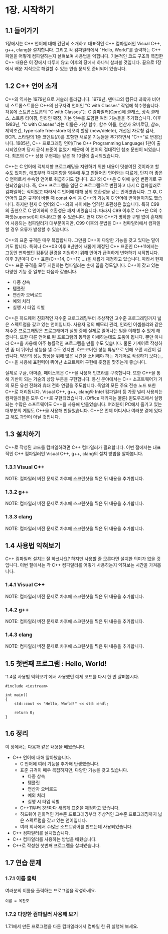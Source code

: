 # 1장. 시작하기

## 1.1 들어가기

1장에서는 C++ 언어에 대해 간단히 소개하고 대표적인 C++ 컴파일러인 Visual C++, g++, clang을 설치합니다.
그리고 각 컴파일러에서 "Hello, World"를 출력하는 C++ 파일을 어떻게 컴파일하는지 살펴보며 사용법을 익힙니다.
기본적인 코드 구조와 복잡한 C++ 내용은 이 장에서 다루지 않고 이후의 장에서 하나씩 살펴볼 것입니다.
끝으로 1장에서 배운 지식으로 해결할 수 있는 연습 문제도 준비되어 있습니다.

## 1.2 C++ 언어 소개

C++의 역사는 1979년으로 거슬러 올라갑니다.
1979년, 덴마크의 컴퓨터 과학자 비야네 스트롭스트룹은 C++의 선구자격 언어인 "C with Classes" 작업에 착수했습니다.
처음에 스트롭스트룹의 "C with Classes"는 C 컴파일러(Cpre)에 클래스, 상속 클래스, 스트롱 타이핑, 인라인 확장, 기본 인수를 포함한 여러 기능들을 추가했습니다.
이후 1983년, "C with Classes"라는 이름은 가상 함수, 함수 이름, 연산자 오버로딩, 참조, 제약조건, type-safe free-store 메모리 할당 (new/delete), 개선된 자료형 검사, BCPL 스타일의 1줄 코멘트(//)를 포함한 새로운 기능들을 추가하면서 "C++"로 변경됩니다.
1985년, C++ 프로그래밍 언어(The C++ Programming Language) 1판이 출시되었으며 당시 공식 표준이 없었기 때문에 이 언어의 절대적인 참조 문헌이 되었습니다. 최초의 C++ 상용 구현체는 같은 해 10월에 출시되었습니다.

C++는 C 언어에 객체지향 프로그래밍을 지원하기 위한 내용이 덧붙여진 것이라고 할 수도 있지만, 애초부터 객체지향을 염두에 두고 만들어진 언어와는 다르게, 단지 더 좋은 C 언어로서 수속형 언어로 취급하기도 합니다.
초기의 C++은 C 위에 놓인 변환기로 구현되었습니다.
즉, C++ 프로그램을 일단 C 프로그램으로 변환하고 나서 C 컴파일러로 컴파일하는 식이었고 따라서 C 언어에 대해 상위 호환성을 갖는 언어였습니다.
그 후, C 언어의 표준 규격이 바뀔 때 const 수식 등 C++의 기능이 C 언어에 받아들이기도 했습니다.
하지만 현재 C 언어와 C++와의 사이에는 엄격한 호환성은 없습니다. 특히 C99의 출현으로 C 언어와의 호환성은 깨져 버렸습니다.
따라서 C99 이후로 C++은 C의 수퍼셋(superset)이 아니라고 볼 수 있습니다.
현재 C와 C++가 명확한 구별 없이 혼재되어 사용되는 컴파일러가 대부분이지만, C99 이후의 문법을 C++ 컴파일러에서 컴파일 할 경우 오류가 발생할 수 있습니다.

C++의 표준 규격은 매우 복잡합니다. 그만큼 C++이 다양한 기능을 갖고 있다는 말이기도 합니다.
특히나 C++03 이후 8년만에 새롭게 제정된 C++ 표준인 C++11에서는 그동안 변화했던 컴퓨팅 환경을 지원하기 위해 언어가 급격하게 변화하기 시작합니다.
이후 3년마다 C++ 표준(C++14, C++17, ...)을 새롭게 제정하고 있습니다.
따라서 현재 C++ 표준 규격을 모두 지원하는 컴파일러는 손에 꼽을 정도입니다.
C++이 갖고 있는 다양한 기능 중 일부는 다음과 같습니다.
- 다중 상속
- 템플릿
- 연산자 오버로드
- 예외 처리
- 실행 시 타입 식별

C++은 하드웨어 친화적인 저수준 프로그래밍부터 추상적인 고수준 프로그래밍까지 넓은 스펙트럼을 갖고 있는 언어입니다.
사용자 정의 메모리 관리, 인라인 어셈블리와 같은 저수준 프로그래밍은 프로그래머가 실행 중에 실제로 일어나는 일을 이해할 수 있게 해줍니다.
또한 다른 언어로 된 프로그램의 동작을 이해하는데도 도움이 됩니다.
뿐만 아니라 C++을 사용해 아주 능률적인 프로그램을 만들 수도 있습니다.
물론 기계어로 작성하면 좀 더 뛰어난 성능을 낼 수도 있지만, 하드코어한 성능 튜닝으로 인해 오랜 시간이 걸립니다.
약간의 성능 향상을 위해 많은 시간을 소비해야 하는 기계어로 작성하기 보다는, C++을 사용해 표현력이 뛰어난 소프트웨어 구현에 촛점을 맞추는게 좋습니다.

실제로 구글, 아마존, 페이스북은 C++을 사용해 인프라를 구축합니다.
또한 C++을 통해 기반이 되는 기술의 상당 부분을 구현합니다.
통신 분야에서는 C++ 소프트웨어가 거의 모든 유선 전화와 휴대 전화 연결을 주도합니다.
독일의 모든 주요 전송 노드 또한 C++로 처리됩니다.
Visual C++, g++, clang와 Intel 컴파일러 등 가장 널리 사용되는 컴파일러들은 모두 C++로 구현되었습니다.
(Office 패키지는 물론) 윈도우즈에서 실행되는 수많은 소프트웨어도 C++을 사용해 만들었습니다.
여러분이 PC에서 즐기고 있는 대부분의 게임도 C++을 사용해 만들었습니다.
C++은 언제 어디서나 여러분 곁에 있다고 해도 과언이 아닐 것입니다.

## 1.3 설치하기

C++로 작성된 코드를 컴파일하려면 C++ 컴파일러가 필요합니다.
이번 절에서는 대표적인 C++ 컴파일러인 Visual C++, g++, clang의 설치 방법을 알아봅니다.

### 1.3.1 Visual C++

NOTE: 컴파일러 버전 문제로 차후에 스크린샷을 찍은 뒤 내용을 추가합니다.

### 1.3.2 g++

NOTE: 컴파일러 버전 문제로 차후에 스크린샷을 찍은 뒤 내용을 추가합니다.

### 1.3.3 clang

NOTE: 컴파일러 버전 문제로 차후에 스크린샷을 찍은 뒤 내용을 추가합니다.

## 1.4 사용법 익혀보기

C++ 컴파일러 설치는 잘 하셨나요? 하지만 사용할 줄 모른다면 설치한 의미가 없을 것입니다.
이번 절에서는 각 C++ 컴파일러를 어떻게 사용하는지 익혀보는 시간을 가져봅니다.

### 1.4.1 Visual C++

NOTE: 컴파일러 버전 문제로 차후에 스크린샷을 찍은 뒤 내용을 추가합니다.

### 1.4.2 g++

NOTE: 컴파일러 버전 문제로 차후에 스크린샷을 찍은 뒤 내용을 추가합니다.

### 1.4.3 clang

NOTE: 컴파일러 버전 문제로 차후에 스크린샷을 찍은 뒤 내용을 추가합니다.

## 1.5 첫번째 프로그램 : Hello, World!

'1.4절 사용법 익혀보기'에서 사용했던 예제 코드를 다시 한 번 살펴봅시다.

```
#include <iostream>

int main()
{
    std::cout << "Hello, World!" << std::endl;

    return 0;
}
```

## 1.6 정리

이 장에서는 다음과 같은 내용을 배웠습니다.

- C++ 언어에 대해 알아봤습니다.
    - C 언어에 여러 기능을 추가해 탄생했습니다.
    - 표준 규격이 매우 복잡하지만, 다양한 기능을 갖고 있습니다.
        - 다중 상속
        - 템플릿
        - 연산자 오버로드
        - 예외 처리
        - 실행 시 타입 식별
    - C++11부터 3년마다 새롭게 표준을 제정하고 있습니다.
    - 하드웨어 친화적인 저수준 프로그래밍부터 추상적인 고수준 프로그래밍까지 넓은 스펙트럼을 갖고 있는 언어입니다.
    - 여러 회사에서 수많은 소프트웨어를 만드는데 사용되었습니다.
- C++ 컴파일러를 설치했습니다.
- C++ 컴파일러를 사용하는 방법을 배웠습니다.
- C++로 작성한 첫번째 프로그램을 살펴봤습니다.

## 1.7 연습 문제

### 1.7.1 이름 출력

여러분의 이름을 출력하는 프로그램을 작성하세요.

```
이름 = 옥찬호
```

### 1.7.2 다양한 컴파일러 사용해 보기

1.7.1에서 만든 프로그램을 다른 컴파일러에서 컴파일 한 뒤 실행해 보세요.